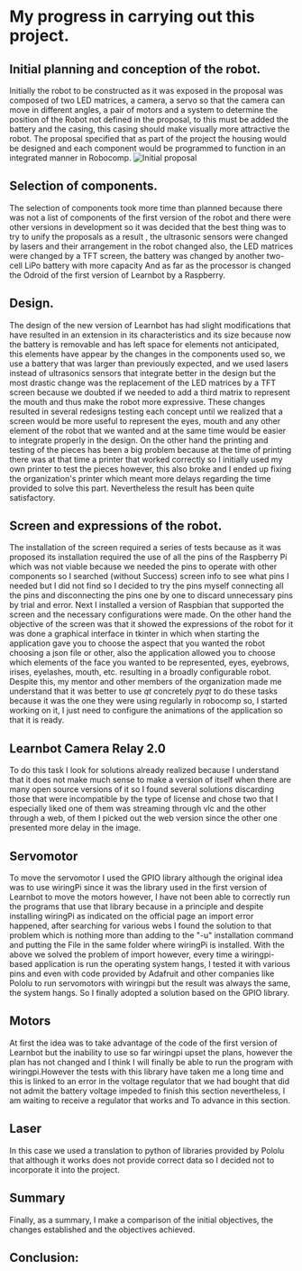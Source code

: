 # My progress in carrying out this project.
## Initial planning and conception of the robot.
Initially the robot to be constructed as it was exposed in the proposal was composed of two LED matrices, a camera, a servo so that the camera can move in different angles, a pair of motors and a system to determine the position of the Robot not defined in the proposal, to this must be added the battery and the casing, this casing should make visually more attractive the robot. The proposal specified that as part of the project the housing would be designed and each component would be programmed to function in an integrated manner in Robocomp.
![Initial proposal](https://github.com/brickbit/universidad-IP/blob/master/learnbot.jpg)

## Selection of components.
The selection of components took more time than planned because there was not a list of components of the first version of the robot and there were other versions in development so it was decided that the best thing was to try to unify the proposals as a result , the ultrasonic sensors were changed by lasers and their arrangement in the robot changed also, the LED matrices were changed by a TFT screen, the battery was changed by another two-cell LiPo battery with more capacity And as far as the processor is changed the Odroid of the first version of Learnbot by a Raspberry.

## Design.
The design of the new version of Learnbot has had slight modifications that have resulted in an extension in its characteristics and its size because now the battery is removable and has left space for elements not anticipated, this elements have appear by the changes in the components used so, we use a battery that was larger than previously expected, and we used lasers instead of ultrasonics sensors that integrate better in the design but the most drastic change was the replacement of the LED matrices by a TFT screen because we doubted if we needed to add a third matrix to represent the mouth and thus make the robot more expressive.
These changes resulted in several redesigns testing each concept until we realized that a screen would be more useful to represent the eyes, mouth and any other element of the robot that we wanted and at the same time would be easier to integrate properly in the design.
On the other hand the printing and testing of the pieces has been a big problem because at the time of printing there was at that time a printer that worked correctly so I initially used my own printer to test the pieces however, this also broke and I ended up fixing the organization's printer which meant more delays regarding the time provided to solve this part. Nevertheless the result has been quite satisfactory.

## Screen and expressions of the robot.
The installation of the screen required a series of tests because as it was proposed its installation required the use of all the pins of the Raspberry Pi which was not viable because we needed the pins to operate with other components so I searched (without Success) screen info to see what pins I needed but I did not find so I decided to try the pins myself connecting all the pins and disconnecting the pins one by one to discard unnecessary pins by trial and error.
Next I installed a version of Raspbian that supported the screen and the necessary configurations were made.
On the other hand the objective of the screen was that it showed the expressions of the robot for it was done a graphical interface in tkinter in which when starting the application gave you to choose the aspect that you wanted the robot choosing a json file or other, also the application allowed you to choose which elements of the face you wanted to be represented, eyes, eyebrows, irises, eyelashes, mouth, etc. resulting in a broadly configurable robot.
Despite this, my mentor and other members of the organization made me understand that it was better to use _qt_ concretely _pyqt_ to do these tasks because it was the one they were using regularly in robocomp so, I started working on it, I just need to configure the animations of the application so that it is ready.

## Learnbot Camera Relay 2.0
To do this task I look for solutions already realized because I understand that it does not make much sense to make a version of itself when there are many open source versions  of it so I found several solutions discarding those that were incompatible by the type of license and chose two that I especially liked one of them was streaming through vlc and the other through a web, of them I picked out the web version since the other one presented more delay in the image.

## Servomotor
To move the servomotor I used the GPIO library although the original idea was to use wiringPi since it was the library used in the first version of Learnbot to move the motors however, I have not been able to correctly run the programs that use that library because in a principle and despite installing wiringPi as indicated on the official page an import error happened, after searching for various webs I found the solution to that problem which is nothing more than adding to the "-u" installation command and putting the File in the same folder where wiringPi is installed. With the above we solved the problem of import however, every time a wiringpi-based application is run the operating system hangs, I tested it with various pins and even with code provided by Adafruit and other companies like Pololu to run servomotors with wiringpi but the result was always the same, the system hangs. So I finally adopted a solution based on the GPIO library.

## Motors
At first the idea was to take advantage of the code of the first version of Learnbot but the inability to use so far wiringpi upset the plans, however the plan has not changed and I think I will finally be able to run the program with wiringpi.However the tests with this library have taken me a long time and this is linked to an error in the voltage regulator that we had bought that did not admit the battery voltage impeded to finish this section nevertheless, I am waiting to receive a regulator that works and To advance in this section.

## Laser
In this case we used a translation to python of libraries provided by Pololu that although it works does not provide correct data so I decided not to incorporate it into the project.

## Summary
Finally, as a summary, I make a comparison of the initial objectives, the changes established and the objectives achieved.

## Conclusion:
